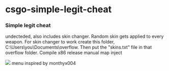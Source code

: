 # csgo-simple-legit-cheat
### Simple legit cheat

undecteded, also includes skin changer. Random skin gets applied to every weapon. For skin changer to work create this folder, C:\Users\you\Documents\overflow. Then put the "skins.txt" file in that overflow folder. Compile x86 release manual map inject 

<img src="https://i.imgur.com/Ve1ogtz.png"/>
menu inspired by monthyx004
